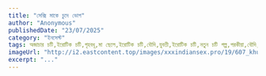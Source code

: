 ```yaml
---
title: "সেক্সি মাকে চুদে ভোগ"
author: "Anonymous"
publishedDate: "23/07/2025"
category: "ইনসেস্ট"
tags: অজাচার চটি,ইরোটিক চটি,গৃহবধূ,মা ছেলে,ইরোটিক চটি,বৌদি,যুবতী,ইরোটিক চটি,নতুন চটি গল্প,পরকীয়া,বৌদি,যুবতী,ইরোটিক চটি,গৃহবধূ,গ্রুপসেক্স,যুবতী,লেসবিয়ান,ইরোটিক চটি,গৃহবধূ,গ্রুপসেক্স,যুবতী,লেসবিয়ান,অজাচার চটি,ইরোটিক চটি,গৃহবধূ,গ্রুপসেক্স,পরকীয়া,পাছাচোদা,বৌদি,সেরা চটি,ইরোটিক চটি
imageUrl: "http://i2.eastcontent.top/images/xxxindiansex.pro/19/607_khushi_mouth.jpg"
excerpt: "..."
---
```



